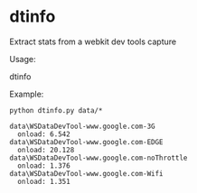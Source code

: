 dtinfo
======

Extract stats from a webkit dev tools capture

Usage:

dtinfo <files to parse>

Example:

```
python dtinfo.py data/*

data\WSDataDevTool-www.google.com-3G
  onload: 6.542
data\WSDataDevTool-www.google.com-EDGE
  onload: 20.128
data\WSDataDevTool-www.google.com-noThrottle
  onload: 1.376
data\WSDataDevTool-www.google.com-Wifi
  onload: 1.351
```